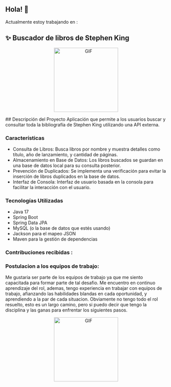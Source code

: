 
## Hola! :orange_heart:
Actualmente estoy trabajando en : 
## ✨ Buscador de libros de Stephen King
 
 <p align="center">
<img alt="GIF" src="https://media2.giphy.com/media/v1.Y2lkPTc5MGI3NjExMDh0eHhmOGdxam0zOHFpMjV6ZHR3bHByY28wMXM5eGY0dGZkbG1vbCZlcD12MV9pbnRlcm5hbF9naWZfYnlfaWQmY3Q9Zw/j45rXOoCW623xFG3eT/giphy.webp" width = 200/>
</p>
## Descripción del Proyecto
Aplicación que permite a los usuarios buscar y consultar toda la bibliografía de Stephen King utilizando una API externa.

### Características
- Consulta de Libros: Busca libros por nombre y muestra detalles como título, año de lanzamiento, y cantidad de páginas.
- Almacenamiento en Base de Datos: Los libros buscados se guardan en una base de datos local para su consulta posterior.
- Prevención de Duplicados: Se implementa una verificación para evitar la inserción de libros duplicados en la base de datos.
- Interfaz de Consola: Interfaz de usuario basada en la consola para facilitar la interacción con el usuario.


### Tecnologías Utilizadas
- Java 17
- Spring Boot
- Spring Data JPA
- MySQL (o la base de datos que estés usando)
- Jackson para el mapeo JSON
- Maven para la gestión de dependencias

### Contribuciones recibidas :

### Postulacion a los equipos de trabajo:
Me gustaria ser parte de los equipos de trabajo ya que me siento capacitada para formar parte de tal desafio.
Me encuentro en continuo aprendizaje del rol, ademas, tengo experiencia en trabajar con equipos de trabajo, afianzando las habilidades blandas en cada oportunidad, y aprendiendo a la par de cada situacion.
Obviamente no tengo todo el rol resuelto, esto es un largo camino, pero si puedo decir que tengo la disciplina y las ganas para enfrentar los siguientes pasos.
<p align="center">
<img alt="GIF" src="https://media1.giphy.com/media/v1.Y2lkPTc5MGI3NjExNnBiaG1sNmI5dzVlMDg1dHZ4bWV2OG13djhoZm0zajk2Z2o2OG54YiZlcD12MV9pbnRlcm5hbF9naWZfYnlfaWQmY3Q9Zw/Ll37bXYmQecEdBpmmM/giphy.webp" width = 200/>
</p>
